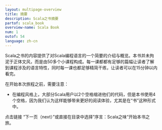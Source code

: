 ```yaml
---
layout: multipage-overview
title: 摘要
description: Scala之书摘要
partof: scala_book
overview-name: Scala Book
num: 1
outof: 54
language: zh-cn
---
```


Scala之书的内容提供了对Scala编程语言的一个简要的介绍与概览。本书并未拘泥于正体文风，而是由50多个小课程构成。每一课都都有足够的篇幅让读者了解到课程涉及的语言特性，同时每一课也都足够精简干练，让读者可以在15分钟以内看完。

在开始本次旅程之前，需要注意：

- 在编程风格上，大部分Scala用户以2个空格缩进他们的代码，但是本书使用4个空格，因为我们认为这样能够带来更好的阅读体验，尤其是在“书”这种形式中。

点击链接 “下一页（next）”或直接在目录中选择”序言：Scala之味“开始本书之旅。






